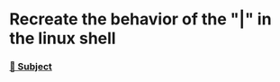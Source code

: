 # Recreate the behavior of the "|" in the linux shell
### [📄 Subject](./includes/en.subject.pipex.pdf)
